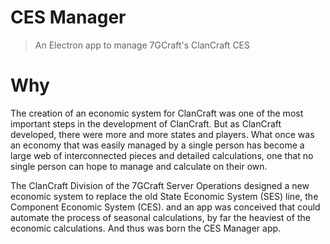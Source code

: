 # CES Manager

> An Electron app to manage 7GCraft's ClanCraft CES

# Why

The creation of an economic system for ClanCraft was one of the most important steps in the development of ClanCraft. But as ClanCraft developed, there were more and more states and players. What once was an economy that was easily managed by a single person has become a large web of interconnected pieces and detailed calculations, one that no single person can hope to manage and calculate on their own.

The ClanCraft Division of the 7GCraft Server Operations designed a new economic system to replace the old State Economic System (SES) line, the Component Economic System (CES). and an app was conceived that could automate the process of seasonal calculations, by far the heaviest of the economic calculations. And thus was born the CES Manager app.

<!-- # Building the Latest Version
1. Pull the latest changes from the `production` branch
2. Open a command-line interpreter of your choice (e.g. Windows' cmd) and run the following command:

   `npx electron-packager ./ CES Application alpha-x.x.x --platform=win32 --arch=x64 --app-version=x.x.x`

   Be sure to replace the `x` with the proper version numbers. Here's an example for version alpha-0.1.3:
   
   `npx electron-packager ./ CES Application alpha-0.1.3 --platform=win32 --arch=x64 --app-version=0.1.3`
3. Run `CES.exe`

# Setting Up For Development
1. This project requires Node.js. If you don't have it, please download it from [here](https://nodejs.org/en/download/). This project was used at the latest with Node.js 14.5.4.
2. Clone this repository.
3. Using the command-line interpreter of your choice, navigate to the downloaded directory.
4. Run `npm ci` to download its dependencies.
 -->
